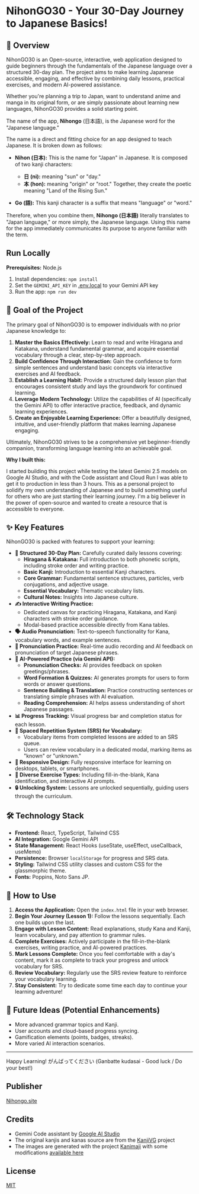 # NihonGO30 - Your 30-Day Journey to Japanese Basics!

## 🌟 Overview

NihonGO30 is an Open-source, interactive, web application designed to guide beginners through the fundamentals of the Japanese language over a structured 30-day plan. The project aims to make learning Japanese accessible, engaging, and effective by combining daily lessons, practical exercises, and modern AI-powered assistance.

Whether you're planning a trip to Japan, want to understand anime and manga in its original form, or are simply passionate about learning new languages, NihonGO30 provides a solid starting point.

The name of the app, **Nihongo** (日本語), is the Japanese word for the "Japanese language."

The name is a direct and fitting choice for an app designed to teach Japanese. It is broken down as follows:

* **Nihon (日本):** This is the name for "Japan" in Japanese. It is composed of two kanji characters:
    * **日 (ni):** meaning "sun" or "day."
    * **本 (hon):** meaning "origin" or "root."
    Together, they create the poetic meaning "Land of the Rising Sun."

* **Go (語):** This kanji character is a suffix that means "language" or "word."

Therefore, when you combine them, **Nihongo (日本語)** literally translates to "Japan language," or more simply, the Japanese language. Using this name for the app immediately communicates its purpose to anyone familiar with the term.

## Run Locally

**Prerequisites:**  Node.js

1. Install dependencies:
   `npm install`
2. Set the `GEMINI_API_KEY` in [.env.local](.env.local) to your Gemini API key
3. Run the app:
   `npm run dev`

## 🎯 Goal of the Project

The primary goal of NihonGO30 is to empower individuals with no prior Japanese knowledge to:

1.  **Master the Basics Effectively:** Learn to read and write Hiragana and Katakana, understand fundamental grammar, and acquire essential vocabulary through a clear, step-by-step approach.
2.  **Build Confidence Through Interaction:** Gain the confidence to form simple sentences and understand basic concepts via interactive exercises and AI feedback.
3.  **Establish a Learning Habit:** Provide a structured daily lesson plan that encourages consistent study and lays the groundwork for continued learning.
4.  **Leverage Modern Technology:** Utilize the capabilities of AI (specifically the Gemini API) to offer interactive practice, feedback, and dynamic learning experiences.
5.  **Create an Enjoyable Learning Experience:** Offer a beautifully designed, intuitive, and user-friendly platform that makes learning Japanese engaging.

Ultimately, NihonGO30 strives to be a comprehensive yet beginner-friendly companion, transforming language learning into an achievable goal.

**Why I built this:**

I started building this project while testing the latest Gemini 2.5 models on Google AI Studio, and with the Code assistant and Cloud Run I was able to get it to production in less than 3 hours. This as a personal project to solidify my own understanding of Japanese and to build something useful for others who are just starting their learning journey. I'm a big believer in the power of open-source and wanted to create a resource that is accessible to everyone. 

## ✨ Key Features

NihonGO30 is packed with features to support your learning:

*   **📅 Structured 30-Day Plan:** Carefully curated daily lessons covering:
    *   **Hiragana & Katakana:** Full introduction to both phonetic scripts, including stroke order and writing practice.
    *   **Basic Kanji:** Introduction to essential Kanji characters.
    *   **Core Grammar:** Fundamental sentence structures, particles, verb conjugations, and adjective usage.
    *   **Essential Vocabulary:** Thematic vocabulary lists.
    *   **Cultural Notes:** Insights into Japanese culture.
*   **✍️ Interactive Writing Practice:**
    *   Dedicated canvas for practicing Hiragana, Katakana, and Kanji characters with stroke order guidance.
    *   Modal-based practice accessible directly from Kana tables.
*   **🗣️ Audio Pronunciation:** Text-to-speech functionality for Kana, vocabulary words, and example sentences.
*   **🎤 Pronunciation Practice:** Real-time audio recording and AI feedback on pronunciation of target Japanese phrases.
*   **🧠 AI-Powered Practice (via Gemini API):**
    *   **Pronunciation Checks:** AI provides feedback on spoken greetings/phrases.
    *   **Word Formation & Quizzes:** AI generates prompts for users to form words or answer questions.
    *   **Sentence Building & Translation:** Practice constructing sentences or translating simple phrases with AI evaluation.
    *   **Reading Comprehension:** AI helps assess understanding of short Japanese passages.
*   **📊 Progress Tracking:** Visual progress bar and completion status for each lesson.
*   **🔁 Spaced Repetition System (SRS) for Vocabulary:**
    *   Vocabulary items from completed lessons are added to an SRS queue.
    *   Users can review vocabulary in a dedicated modal, marking items as "known" or "unknown."
*   **📱 Responsive Design:** Fully responsive interface for learning on desktops, tablets, or smartphones.
*   **🧩 Diverse Exercise Types:** Including fill-in-the-blank, Kana identification, and interactive AI prompts.
*   **🔒 Unlocking System:** Lessons are unlocked sequentially, guiding users through the curriculum.

## 🛠️ Technology Stack

*   **Frontend:** React, TypeScript, Tailwind CSS
*   **AI Integration:** Google Gemini API
*   **State Management:** React Hooks (useState, useEffect, useCallback, useMemo)
*   **Persistence:** Browser `localStorage` for progress and SRS data.
*   **Styling:** Tailwind CSS utility classes and custom CSS for the glassmorphic theme.
*   **Fonts:** Poppins, Noto Sans JP.

## 🚀 How to Use

1.  **Access the Application:** Open the `index.html` file in your web browser.
2.  **Begin Your Journey (Lesson 1):** Follow the lessons sequentially. Each one builds upon the last.
3.  **Engage with Lesson Content:** Read explanations, study Kana and Kanji, learn vocabulary, and pay attention to grammar rules.
4.  **Complete Exercises:** Actively participate in the fill-in-the-blank exercises, writing practice, and AI-powered practices.
5.  **Mark Lessons Complete:** Once you feel comfortable with a day's content, mark it as complete to track your progress and unlock vocabulary for SRS.
6.  **Review Vocabulary:** Regularly use the SRS review feature to reinforce your vocabulary learning.
7.  **Stay Consistent:** Try to dedicate some time each day to continue your learning adventure!

## 🌱 Future Ideas (Potential Enhancements)

*   More advanced grammar topics and Kanji.
*   User accounts and cloud-based progress syncing.
*   Gamification elements (points, badges, streaks).
*   More varied AI interaction scenarios.

---

Happy Learning! がんばってください (Ganbatte kudasai - Good luck / Do your best!)


## Publisher

[Nihongo.site](https://nihongo.site)


## Credits

* Gemini Code assistant by [Google AI Studio](https://aistudio.google.com/) 
* The original kanjis and kanas source are from the [KanjiVG](https://kanjivg.tagaini.net/) project
* The images are generated with the project [Kanimaji](https://maurimo.github.io/kanimaji/index.html) with some modifications [available here](https://github.com/jcsirot/kanimaji)

## License

[MIT](/LICENSE)
